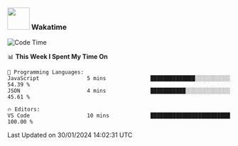 ### <img src="https://media.giphy.com/media/VgCDAzcKvsR6OM0uWg/giphy.gif" width="50"> Wakatime

  <!--START_SECTION:waka-->
![Code Time](http://img.shields.io/badge/Code%20Time-1%2C453%20hrs%2051%20mins-blue)

📊 **This Week I Spent My Time On** 

```text
💬 Programming Languages: 
JavaScript               5 mins              ██████████████░░░░░░░░░░░   54.39 % 
JSON                     4 mins              ███████████░░░░░░░░░░░░░░   45.61 % 

🔥 Editors: 
VS Code                  10 mins             █████████████████████████   100.00 % 
```


 Last Updated on 30/01/2024 14:02:31 UTC
<!--END_SECTION:waka-->
